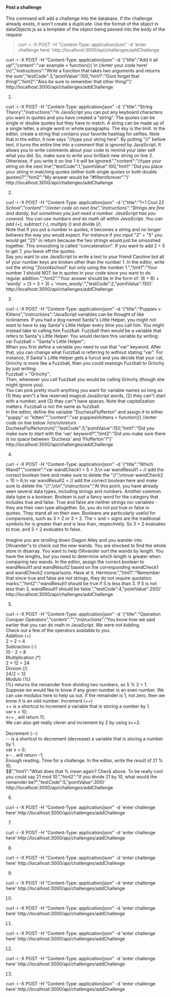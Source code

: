 
#### Post a challenge

This command will add a challenge into the database. If the challenge already exists, it won't create a duplicate. Use the format of the object in dataObjects.js as a template of the object being passed into the body of the request

>curl -i -X POST -H "Content-Type: application/json" -d 'enter challenge here' http://localhost:3000/api/challenges/addChallenge


curl -i -X POST -H "Content-Type: application/json" -d '{"title":"Add it all up!","content":"var example = function(){ \n //enter your code here! \n}","instructions":"Write a function that takes two arguments and returns the sum","testCode":3,"pointValue":100,"hint1":"Dont forget that thing!","hint2":"Also be sure to remember that other thing!"}' http://localhost:3000/api/challenges/addChallenge


1) 

curl -i -X POST -H "Content-Type: application/json" -d '{"title":"String Theory","instructions":"In JavaScript you can put any keyboard characters you want in quotes and you have created a \"string\".    The quotes can be single or double quotes but they have to match.  A string can be made up of a single letter,   a single word or whole paragraphs.  The sky is the limit.  In the editor, create a string that contains your favorite hashtag for selfies.  Note that in the editor, it now says \"//type your string here\".  By putting \"//\" before text, it turns the entire line into   a comment that is ignored by JavaScript.  It allows you to write comments about your code to remind your later self what you did.   So, make sure to write your brilliant new string on line 2.  Otherwise, if you write it on line 1 it will be ignored.","content":"//type your string on the next line","testCode":1,"pointValue":100,"hint1":"Did you place your string in matching quotes (either both single quotes or both double quotes)?","hint2":"My answer would be \"#filtersforever\"."}' http://localhost:3000/api/challenges/addChallenge


2)


curl -i -X POST -H "Content-Type: application/json" -d '{"title":"1+1 Cool 2*2 School","content":"//enter code on next line","instructions":"Strings are fine and dandy, but sometimes you just need a number.   JavaScript has you covered.  You can use numbers and do math all within JavaScript. You can add (+), subtract (-), multiply (*) and divide (/).  <br>Note that if you put a number in quotes, it becomes a string and no longer behaves the way you would expect.   For instance if you input \"2\" + \"5\" you would get \"25\" in return because the two strings would just be smooshed together.  This smooshing is called \"concatenation\".  If you want to add 2 + 5 to get 7, you leave off the quotes.  <br>Say you want to use JavaScript to write a text to your friend Caroline but all of your number keys are broken  other than the number 1.  In the editor, write out the string \"2cool4school\" but only using the number 1.","hint1":"Your number 1 should NOT be in quotes in your code since you want to do regular addition.","hint2":"Your answer should be in the form of: (6 + 6) + 'wordy' + (3 + 3 + 3) + 'more_wordy'.","testCode":2,"pointValue":150}' http://localhost:3000/api/challenges/addChallenge

3)

curl -i -X POST -H "Content-Type: application/json" -d '{"title":"Puppies v. Kittens","instructions":"JavaScript variables can be thought of like nicknames. If you had a dog named Santa\"s Little Helper, you might not want to have to say Santa\"s Little Helper every time you call him.  You might instead take to calling him Fuzzball.  Fuzzball then would be a variable that refers to Santa\"s Little Helper.  You would declare this variable by writing: <br> var Fuzzball = \"Santa\"s Little Helper\"; <br> When you first define a variable you need to use that \"var\" keyword.  After that, you can change what Fuzzball is referring to without stating \"var\". For instance, if Santa\"s Little Helper gets a furcut and you decide that your cat, Grinchy is more like a Fuzzball, then you could reassign Fuzzball to Grinchy by just writing: <br>Fuzzball = \"Grinchy\"; <br>Then, whenever you call Fuzzball you would be calling Grinchy (though she might ignore you). <br>You can pick pretty much anything you want for variable names so long as (1) they aren\"t a few reserved magical JavaScript words, (2) they can\"t start with a number, and (3) they can\"t have spaces.  Note that capitalization matters.  Fuzzball is not the same as fuzzball. <br>In the editor, define the variable \"DuchessFlufferton\" and assign it to either \"puppy\" or \"kitten\"","content":"var puppiesVkittens = function(){ //enter code on line below /n/n/n/nreturn DuchessFlufferton/n/n}","testCode":3,"pointValue":150,"hint1":"Did you make sure to start with the 'var' keyword?","hint2":"Did you make sure there is no space between 'Duchess' and 'Flufferton'?"}' http://localhost:3000/api/challenges/addChallenge

4)

curl -i -X POST -H "Content-Type: application/json" -d '{"title":"Which Wand?","content":"var wandCheck1 = 5 < 3;\n var wandResult1 = // add the correct boolean here and make sure to delete the \"//\";\n\nvar wandCheck2 = 10 > 6;\n var wandResult2 = // add the correct boolean here and make sure to delete the \"//\";\n\n","instructions":"At this point, you have already seen several data types, including strings and numbers. Another common   data type is a boolean.  Boolean is just a fancy word for the category that includes true and false. True and false are   neither strings nor variables - they are their own type altogether. So, you do not put true or false in quotes.  They stand all on their own.   Booleans are particularly useful for comparisons, such as 3 > 2   or 3 < 2. The > and < signs are the traditional symbols for is greater than and is less than, respectively. So 3 > 2 evaluates   to true, and 3 < 2 evaluates to false.    <br><br>Imagine you are strolling down Diagon Alley and you wander into Ollivander\"s to check out the new wands.   You are shocked to find the whole store in disarray.  You want to help Ollivander sort the wands by length.    You have the lengths, but you need to determine which length is greater when comparing two wands.   In the editor, assign the correct boolean to wandResult1 and wandResult2 based on the   corresponding wandCheck1 and wandCheck2 comparisons. Have at it, Hermione.","hint1":"Remember that since true and false are not strings, they do not require quotation marks.","hint2":"wandResult1 should be true if 5 is less than 3.  If 5 is not less than 3, wandResult1 should be false.","testCode":4,"pointValue":200}' http://localhost:3000/api/challenges/addChallenge


5)

curl -i -X POST -H "Content-Type: application/json" -d '{"title":"Operation Conquer Operators","content":"","instructions":"You know how we said earlier that you can do math in JavaScript.  We were not kidding.  <br> Check out a few of the operators available to you:   <br>Addition (+)  <br> 2 + 2 = 4  <br>Subtraction (-)  <br> 10 - 2 = 8  <br>Multiplication (*)  <br> 2 * 12 = 24  <br>Divsion (/)  <br>  24/2 = 12  <br>Modulo (%)  <br> (%) returns the remainder from dividing two numbers, so 5 % 2 = 1.   <br>  Suppose we would like to know if any given number is an even number.   We can use modulus here to help us out. If the remainder is 1, not zero, then we know it is an odd number.   Increment (++)   <br> ++ is a shortcut to increment a variable that is storing a number by 1.  <br> var x = 10;  <br> x++ , will return 11;  <br> We can also get really clever and increment by 2 by using x+=2.  <br>  <br>Decrement (--)  <br> -- is a shortcut to decrement (decrease) a variable that is storing a number by 1.  <br> var x = 0;  <br> x-- , will return -1;  <br>  Enough reading.  Time for a challenge.  In the editor, write the result of 21 % 10.    <br>$$","hint1":"What does that % mean again?  Check above.  To be really cool you could say 21 mod 10.","hint2":"If you divide 21 by 10, what would the remainder be?","testCode":5,"pointValue":300}' http://localhost:3000/api/challenges/addChallenge


6)

curl -i -X POST -H "Content-Type: application/json" -d 'enter challenge here' http://localhost:3000/api/challenges/addChallenge


7)

curl -i -X POST -H "Content-Type: application/json" -d 'enter challenge here' http://localhost:3000/api/challenges/addChallenge


8)

curl -i -X POST -H "Content-Type: application/json" -d 'enter challenge here' http://localhost:3000/api/challenges/addChallenge


9)

curl -i -X POST -H "Content-Type: application/json" -d 'enter challenge here' http://localhost:3000/api/challenges/addChallenge


10)

curl -i -X POST -H "Content-Type: application/json" -d 'enter challenge here' http://localhost:3000/api/challenges/addChallenge


11)

curl -i -X POST -H "Content-Type: application/json" -d 'enter challenge here' http://localhost:3000/api/challenges/addChallenge


12)

curl -i -X POST -H "Content-Type: application/json" -d 'enter challenge here' http://localhost:3000/api/challenges/addChallenge


13)

curl -i -X POST -H "Content-Type: application/json" -d 'enter challenge here' http://localhost:3000/api/challenges/addChallenge
















